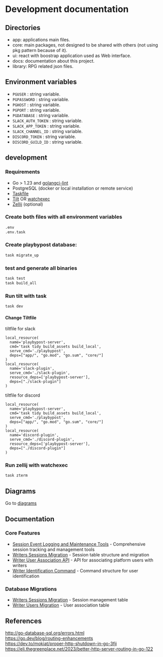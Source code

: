 # Development documentation

## Directories

- app: applications main files.
- core: main packages, not designed to be shared with others (not using pkg pattern because of it).
- ui: react with boostrap application used as Web interface.
- docs: documentation about this project.
- library: RPG related json files.

## Environment variables

- `PGUSER` : string variable. 
- `PGPASSWORD` : string variable. 
- `PGHOST` : string variable. 
- `PGPORT` : string variable. 
- `PGDATABASE` : string variable. 
- `SLACK_AUTH_TOKEN` : string variable. 
- `SLACK_APP_TOKEN` : string variable. 
- `SLACK_CHANNEL_ID` : string variable. 
- `DISCORD_TOKEN` : string variable. 
- `DISCORD_GUILD_ID` : string variable. 


## development


### Requirements

- Go > 1.23 and [golangci-lint](https://github.com/golangci/golangci-lint)
- PostgreSQL (docker or local installation or remote service)
- [Taskfile](https://taskfile.dev/)
- [Tilt](tilt.dev) OR [watchexec](https://github.com/watchexec/watchexec)
- [Zellij](https://zellij.dev/) (optional)

### Create both files with all environment variables
```bash
.env
.env.task
```

### Create playbypost database:

```bash
task migrate_up
```

### test and generate all binaries

```bash
task test
task build_all
```

### Run tilt with task

```bash
task dev
```

#### Change Tiltfile

tiltfile for slack
```
local_resource(
  name='playbypost-server',
  cmd='task tidy build_assets build_local',
  serve_cmd='./playbypost',
  deps=["app/", "go.mod", "go.sum", "core/"]
)
local_resource(
  name='slack-plugin',
  serve_cmd='./slack-plugin',
  resource_deps=['playbypost-server'],
  deps=["./slack-plugin"]
)
```

tiltfile for discord
```
local_resource(
  name='playbypost-server',
  cmd='task tidy build_assets build_local',
  serve_cmd='./playbypost',
  deps=["app/", "go.mod", "go.sum", "core/"]
)
local_resource(
  name='discord-plugin',
  serve_cmd='./discord-plugin',
  resource_deps=['playbypost-server'],
  deps=["./discord-plugin"]
)
```

### Run zellij with watchexec

```bash
task zterm
```


## Diagrams

Go to [diagrams](./diagrams/README.md) 


## Documentation

### Core Features
- [Session Event Logging and Maintenance Tools](./session_event_logging.md) - Comprehensive session tracking and management tools
- [Writers Sessions Migration](./writers_sessions_migration.md) - Session table structure and migration
- [Writer User Association API](./writer_user_association_api.md) - API for associating platform users with writers
- [Writer Identification Command](./writer_identification_command.md) - Command structure for user identification

### Database Migrations
- [Writers Sessions Migration](./writers_sessions_migration.md) - Session management table
- [Writer Users Migration](./writer_users_migration.md) - User association table

## References

http://go-database-sql.org/errors.html  
https://go.dev/blog/routing-enhancements  
https://dev.to/mokiat/proper-http-shutdown-in-go-3fji  
https://eli.thegreenplace.net/2023/better-http-server-routing-in-go-122  


